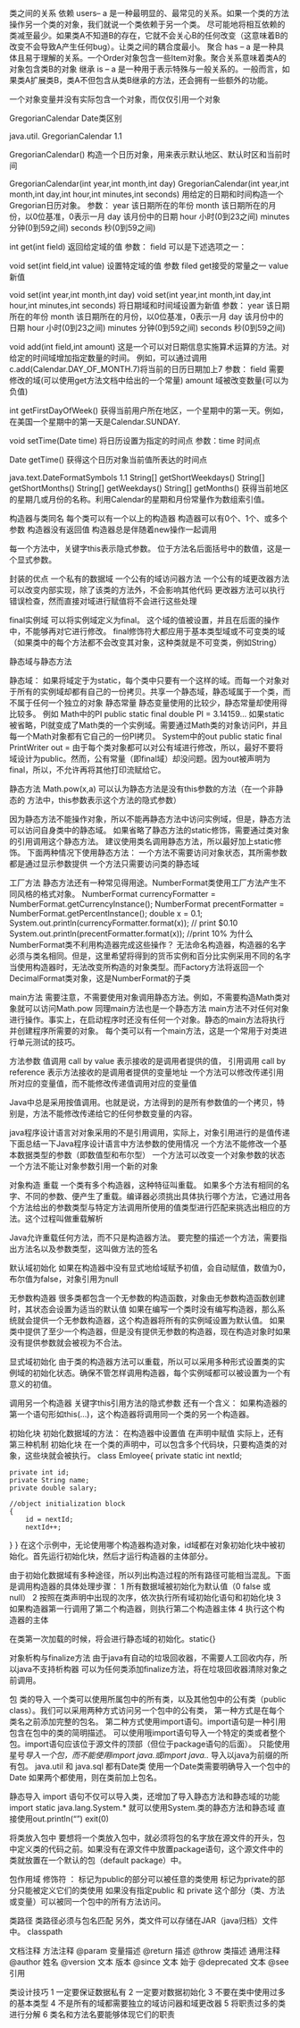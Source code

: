类之间的关系
依赖 users– a
是一种最明显的、最常见的关系。如果一个类的方法操作另一个类的对象，我们就说一个类依赖于另一个类。
尽可能地将相互依赖的类减至最少。如果类A不知道B的存在，它就不会关心B的任何改变（这意味着B的改变不会导致A产生任何bug）。让类之间的耦合度最小。
聚合 has – a
	是一种具体且易于理解的关系。一个Order对象包含一些Item对象。聚合关系意味着类A的对象包含类B的对象
继承 is – a
	是一种用于表示特殊与一般关系的。一般而言，如果类A扩展类B，类A不但包含从类B继承的方法，还会拥有一些额外的功能。

一个对象变量并没有实际包含一个对象，而仅仅引用一个对象

GregorianCalendar Date类区别

java.util. GregorianCalendar 1.1

GregorianCalendar()
构造一个日历对象，用来表示默认地区、默认时区和当前时间

GregorianCalendar(int year,int month,int day)
GregorianCalendar(int year,int month,int day,int hour,int minutes,int seconds)
用给定的日期和时间构造一个Gregorian日历对象。
参数：  year		该日期所在的年份
		month 	该日期所在的月份，以0位基准，0表示一月
		day		该月份中的日期
		hour		小时(0到23之间)
		minutes	分钟(0到59之间)
		seconds	秒(0到59之间)

int get(int field)
返回给定域的值
参数：  field		可以是下述选项之一： 

void set(int field,int value)
设置特定域的值
参数  filed 	get接受的常量之一
	  value	新值

void set(int year,int month,int day)
void set(int year,int month,int day,int hour,int minutes,int seconds)
将日期域和时间域设置为新值
参数：  year		该日期所在的年份
		month 	该日期所在的月份，以0位基准，0表示一月
		day		该月份中的日期
		hour		小时(0到23之间)
		minutes	分钟(0到59之间)
		seconds	秒(0到59之间)

void add(int field,int amount)
这是一个可以对日期信息实施算术运算的方法。对给定的时间域增加指定数量的时间。
例如，可以通过调用c.add(Calendar.DAY_OF_MONTH.7)将当前的日历日期加上7
参数：	field 	需要修改的域(可以使用get方法文档中给出的一个常量)
		amount  域被改变数量(可以为负值)

int getFirstDayOfWeek()
获得当前用户所在地区，一个星期中的第一天。例如，在美国一个星期中的第一天是Calendar.SUNDAY.

void setTime(Date time)
将日历设置为指定的时间点
参数：time		时间点

Date getTime()
获得这个日历对象当前值所表达的时间点

java.text.DateFormatSymbols 1.1
String[] getShortWeekdays()
String[] getShortMonths()
String[] getWeekdays()
String[] getMonths()
获得当前地区的星期几或月份的名称。利用Calendar的星期和月份常量作为数组索引值。

构造器与类同名
每个类可以有一个以上的构造器
构造器可以有0个、1个、或多个参数
构造器没有返回值
构造器总是伴随着new操作一起调用

每一个方法中，关键字this表示隐式参数。
位于方法名后面括号中的数值，这是一个显式参数。

封装的优点
一个私有的数据域
一个公有的域访问器方法
一个公有的域更改器方法
可以改变内部实现，除了该类的方法外，不会影响其他代码
更改器方法可以执行错误检查，然而直接对域进行赋值将不会进行这些处理

final实例域
可以将实例域定义为final。
这个域的值被设置，并且在后面的操作中，不能够再对它进行修改。
final修饰符大都应用于基本类型域或不可变类的域（如果类中的每个方法都不会改变其对象，这种类就是不可变类，例如String）

静态域与静态方法

静态域：
如果将域定于为static，每个类中只要有一个这样的域。而每一个对象对于所有的实例域却都有自己的一份拷贝。共享一个静态域，静态域属于一个类，而不属于任何一个独立的对象
静态常量
静态变量使用的比较少，静态常量却使用得比较多。
例如 Math中的PI
public static final double PI = 3.14159…
如果static被省略，PI就变成了Math类的一个实例域。需要通过Math类的对象访问PI，并且每一个Math对象都有它自己的一份PI拷贝。
System中的out
public static final PrintWriter out = 
由于每个类对象都可以对公有域进行修改，所以，最好不要将域设计为public。然而，公有常量（即final域）却没问题。因为out被声明为final，所以，不允许再将其他打印流赋给它。

静态方法
Math.pow(x,a)
可以认为静态方法是没有this参数的方法（在一个非静态的	方法中，this参数表示这个方法的隐式参数）

因为静态方法不能操作对象，所以不能再静态方法中访问实例域，但是，静态方法可以访问自身类中的静态域。
如果省略了静态方法的static修饰，需要通过类对象的引用调用这个静态方法。
建议使用类名调用静态方法，所以最好加上static修饰。
下面两种情况下使用静态方法：
一个方法不需要访问对象状态，其所需参数都是通过显示参数提供
一个方法只需要访问类的静态域

工厂方法
静态方法还有一种常见得用途。NumberFormat类使用工厂方法产生不同风格的格式对象。
NumberFormat currencyFormatter = NumberFormat.getCurrencyInstance();
NumberFormat precentFormatter = NumberFormat.getPercentInstance();
double x = 0.1;
System.out.println(currencyFormatter.format(x));  // print  $0.10
System.out.println(precentFormatter.format(x)); //print 10%
为什么NumberFormat类不利用构造器完成这些操作？
无法命名构造器，构造器的名字必须与类名相同。但是，这里希望将得到的货币实例和百分比实例采用不同的名字
当使用构造器时，无法改变所构造的对象类型。而Factory方法将返回一个DecimalFormat类对象，这是NumberFormat的子类

main方法
需要注意，不需要使用对象调用静态方法。例如，不需要构造Math类对象就可以访问Math.pow
同理main方法也是一个静态方法
main方法不对任何对象进行操作。事实上，在启动程序时还没有任何一个对象。静态的main方法将执行并创建程序所需要的对象。
每个类可以有一个main方法，这是一个常用于对类进行单元测试的技巧。

方法参数
值调用 call by value 
表示接收的是调用者提供的值，
引用调用 call by reference
表示方法接收的是调用者提供的变量地址
一个方法可以修改传递引用所对应的变量值，而不能修改传递值调用对应的变量值

Java中总是采用按值调用。也就是说，方法得到的是所有参数值的一个拷贝，特别是，方法不能修改传递给它的任何参数变量的内容。

java程序设计语言对对象采用的不是引用调用，实际上，对象引用进行的是值传递
下面总结一下Java程序设计语言中方法参数的使用情况
一个方法不能修改一个基本数据类型的参数（即数值型和布尔型）
一个方法可以改变一个对象参数的状态
一个方法不能让对象参数引用一个新的对象

对象构造
重载
一个类有多个构造器，这种特征叫重载。
如果多个方法有相同的名字、不同的参数、便产生了重载。编译器必须挑出具体执行哪个方法，它通过用各个方法给出的参数类型与特定方法调用所使用的值类型进行匹配来挑选出相应的方法。这个过程叫做重载解析

Java允许重载任何方法，而不只是构造器方法。
要完整的描述一个方法，需要指出方法名以及参数类型，这叫做方法的签名

默认域初始化
如果在构造器中没有显式地给域赋予初值，会自动赋值，数值为0，布尔值为false，对象引用为null

无参数构造器
很多类都包含一个无参数的构造函数，对象由无参数构造函数创建时，其状态会设置为适当的默认值
如果在编写一个类时没有编写构造器，那么系统就会提供一个无参数构造器，这个构造器将所有的实例域设置为默认值。
如果类中提供了至少一个构造器，但是没有提供无参数的构造器，现在构造对象时如果没有提供参数就会被视为不合法。

显式域初始化
由于类的构造器方法可以重载，所以可以采用多种形式设置类的实例域的初始化状态。确保不管怎样调用构造器，每个实例域都可以被设置为一个有意义的初值。

调用另一个构造器
关键字this引用方法的隐式参数
还有一个含义：
如果构造器的第一个语句形如this(…)，这个构造器将调用同一个类的另一个构造器。

初始化块
初始化数据域的方法：
在构造器中设置值
在声明中赋值
实际上，还有第三种机制 初始化块
在一个类的声明中，可以包含多个代码块，只要构造类的对象，这些块就会被执行。
class Emloyee{
	private static int nextId;
	
	private int id;
	private String name;
	private double salary;

	//object initialization block
	{
		id = nextId;
		nextId++;
}
}
在这个示例中，无论使用哪个构造器构造对象，id域都在对象初始化块中被初始化。首先运行初始化块，然后才运行构造器的主体部分。

由于初始化数据域有多种途径，所以列出构造过程的所有路径可能相当混乱。下面是调用构造器的具体处理步骤：
1 所有数据域被初始化为默认值（0 false 或 null）
2 按照在类声明中出现的次序，依次执行所有域初始化语句和初始化块
3 如果构造器第一行调用了第二个构造器，则执行第二个构造器主体
4 执行这个构造器的主体

在类第一次加载的时候，将会进行静态域的初始化。static{}

对象析构与finalize方法
由于java有自动的垃圾回收器，不需要人工回收内存，所以java不支持析构器
可以为任何类添加finalize方法，将在垃圾回收器清除对象之前调用。

包
类的导入
	一个类可以使用所属包中的所有类，以及其他包中的公有类（public class）。我们可以采用两种方式访问另一个包中的公有类，
第一种方式是在每个类名之前添加完整的包名。
第二种方式使用import语句。import语句是一种引用包含在包中的类的简明描述。
可以使用哦import语句导入一个特定的类或者整个包。import语句应该位于源文件的顶部（但位于package语句的后面）。
只能使用星号*导入一个包，而不能使用import java.*或import java.*.* 导入以java为前缀的所有包。
java.util 和 java.sql 都有Date类
使用一个Date类需要明确导入一个包中的Date
如果两个都使用，则在类前加上包名。

静态导入
	import 语句不仅可以导入类，还增加了导入静态方法和静态域的功能
	import static java.lang.System.*
	就可以使用System.类的静态方法和静态域
	直接使用out.println(“”) exit(0)

将类放入包中
	要想将一个类放入包中，就必须将包的名字放在源文件的开头，包中定义类的代码之前。如果没有在源文件中放置package语句，这个源文件中的类就放置在一个默认的包（default package）中。

包作用域
	修饰符 ：
	标记为public的部分可以被任意的类使用
	标记为private的部分只能被定义它们的类使用
	如果没有指定public 和 private 这个部分（类、方法或变量）可以被同一个包中的所有方法访问。

类路径
	类路径必须与包名匹配
	另外，类文件可以存储在JAR（java归档）文件中。
	classpath

文档注释
	方法注释
	@param 变量描述
	@return 描述
	@throw 类描述
	通用注释
	@author 姓名
	@version 文本 版本
	@since 文本 始于
	@deprecated 文本 
	@see 引用
	
类设计技巧
1 一定要保证数据私有
2 一定要对数据初始化
3 不要在类中使用过多的基本类型
4 不是所有的域都需要独立的域访问器和域更改器
5 将职责过多的类进行分解
6 类名和方法名要能够体现它们的职责

